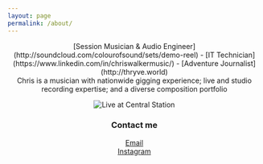 ```yaml
---
layout: page
permalink: /about/
---
```

<html>
<div style="text-align: center"> 
[Session Musician & Audio Engineer](http://soundcloud.com/colourofsound/sets/demo-reel) - [IT Technician](https://www.linkedin.com/in/chriswalkermusic/) - [Adventure Journalist](http://thryve.world)

<div style="text-align: center">Chris is a musician with nationwide gigging experience; live and studio recording expertise; and a diverse composition portfolio</div>

![Live at Central Station](/images/IMG_5978.jpg)

### Contact me

[Email](mailto:chris@chriswmusic.com)   
[Instagram](instagram.com/colourofsound)
</div>
</html>
